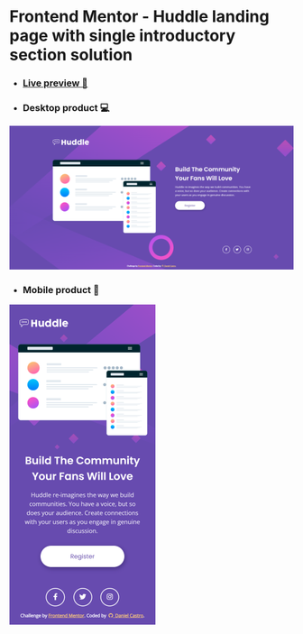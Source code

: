 # Frontend Mentor - Huddle landing page with single introductory section solution

- ### [Live preview 🎨](https://rwxdan.github.io/huddle-landing-page-with-single-introductory-section/)

- ### Desktop product 💻

![](/screenshot/desktop_product.png)

- ### Mobile product 📱

![](/screenshot/mobile_product.png)
